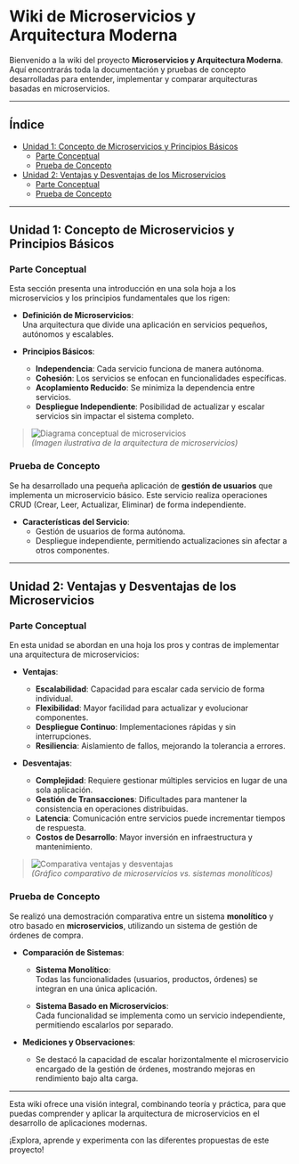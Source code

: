 # Wiki de Microservicios y Arquitectura Moderna

Bienvenido a la wiki del proyecto **Microservicios y Arquitectura Moderna**. Aquí encontrarás toda la documentación y pruebas de concepto desarrolladas para entender, implementar y comparar arquitecturas basadas en microservicios.

---

## Índice

- [Unidad 1: Concepto de Microservicios y Principios Básicos](#unidad-1-concepto-de-microservicios-y-principios-básicos)
  - [Parte Conceptual](#parte-conceptual)
  - [Prueba de Concepto](#prueba-de-concepto)
- [Unidad 2: Ventajas y Desventajas de los Microservicios](#unidad-2-ventajas-y-desventajas-de-los-microservicios)
  - [Parte Conceptual](#parte-conceptual-1)
  - [Prueba de Concepto](#prueba-de-concepto-1)

---

## Unidad 1: Concepto de Microservicios y Principios Básicos

### Parte Conceptual

Esta sección presenta una introducción en una sola hoja a los microservicios y los principios fundamentales que los rigen:

- **Definición de Microservicios**:  
  Una arquitectura que divide una aplicación en servicios pequeños, autónomos y escalables.
  
- **Principios Básicos**:
  - **Independencia**: Cada servicio funciona de manera autónoma.
  - **Cohesión**: Los servicios se enfocan en funcionalidades específicas.
  - **Acoplamiento Reducido**: Se minimiza la dependencia entre servicios.
  - **Despliegue Independiente**: Posibilidad de actualizar y escalar servicios sin impactar el sistema completo.

> ![Diagrama conceptual de microservicios](ruta/a/diagrama-microservicios.jpg)  
> *(Imagen ilustrativa de la arquitectura de microservicios)*

### Prueba de Concepto

Se ha desarrollado una pequeña aplicación de **gestión de usuarios** que implementa un microservicio básico. Este servicio realiza operaciones CRUD (Crear, Leer, Actualizar, Eliminar) de forma independiente.

- **Características del Servicio**:
  - Gestión de usuarios de forma autónoma.
  - Despliegue independiente, permitiendo actualizaciones sin afectar a otros componentes.

---

## Unidad 2: Ventajas y Desventajas de los Microservicios

### Parte Conceptual

En esta unidad se abordan en una hoja los pros y contras de implementar una arquitectura de microservicios:

- **Ventajas**:
  - **Escalabilidad**: Capacidad para escalar cada servicio de forma individual.
  - **Flexibilidad**: Mayor facilidad para actualizar y evolucionar componentes.
  - **Despliegue Continuo**: Implementaciones rápidas y sin interrupciones.
  - **Resiliencia**: Aislamiento de fallos, mejorando la tolerancia a errores.

- **Desventajas**:
  - **Complejidad**: Requiere gestionar múltiples servicios en lugar de una sola aplicación.
  - **Gestión de Transacciones**: Dificultades para mantener la consistencia en operaciones distribuidas.
  - **Latencia**: Comunicación entre servicios puede incrementar tiempos de respuesta.
  - **Costos de Desarrollo**: Mayor inversión en infraestructura y mantenimiento.

> ![Comparativa ventajas y desventajas](ruta/a/grafico-ventajas-desventajas.jpg)  
> *(Gráfico comparativo de microservicios vs. sistemas monolíticos)*

### Prueba de Concepto

Se realizó una demostración comparativa entre un sistema **monolítico** y otro basado en **microservicios**, utilizando un sistema de gestión de órdenes de compra.

- **Comparación de Sistemas**:
  - **Sistema Monolítico**:  
    Todas las funcionalidades (usuarios, productos, órdenes) se integran en una única aplicación.
    
  - **Sistema Basado en Microservicios**:  
    Cada funcionalidad se implementa como un servicio independiente, permitiendo escalarlos por separado.

- **Mediciones y Observaciones**:
  - Se destacó la capacidad de escalar horizontalmente el microservicio encargado de la gestión de órdenes, mostrando mejoras en rendimiento bajo alta carga.

---

Esta wiki ofrece una visión integral, combinando teoría y práctica, para que puedas comprender y aplicar la arquitectura de microservicios en el desarrollo de aplicaciones modernas.

¡Explora, aprende y experimenta con las diferentes propuestas de este proyecto!
